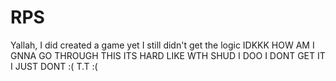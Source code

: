 # RPS

Yallah, I did created a game yet I still didn't get the logic IDKKK HOW AM I GNNA GO THROUGH THIS ITS HARD LIKE WTH SHUD I DOO I DONT GET IT I JUST DONT :( T.T :(
